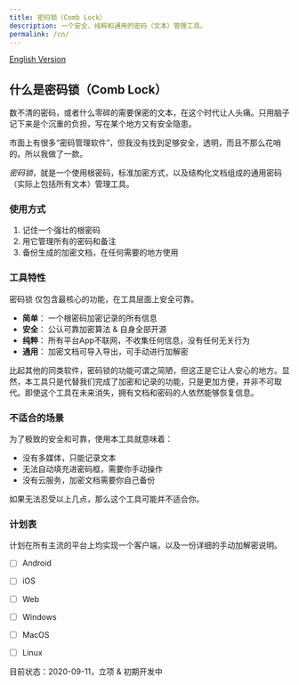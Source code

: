 ```yaml
---
title: 密码锁（Comb Lock）
description: 一个安全、纯粹和通用的密码（文本）管理工具。
permalink: /cn/
---
```


[English Version](/)

## 什么是密码锁（Comb Lock）

数不清的密码，或者什么零碎的需要保密的文本，在这个时代让人头痛。只用脑子记下来是个沉重的负担，写在某个地方又有安全隐患。

市面上有很多“密码管理软件”，但我没有找到足够安全，透明，而且不那么花哨的。所以我做了一款。

_密码锁_，就是一个使用根密码，标准加密方式，以及结构化文档组成的通用密码（实际上包括所有文本）管理工具。

### 使用方式
1. 记住一个强壮的根密码
2. 用它管理所有的密码和备注
3. 备份生成的加密文档，在任何需要的地方使用

### 工具特性

密码锁 仅包含最核心的功能，在工具层面上安全可靠。

- **简单**： 一个根密码加密记录的所有信息
- **安全**： 公认可靠加密算法 & 自身全部开源
- **纯粹**： 所有平台App不联网，不收集任何信息，没有任何无关行为
- **通用**： 加密文档可导入导出，可手动进行加解密

比起其他的同类软件，密码锁的功能可谓之简陋，但这正是它让人安心的地方。显然，本工具只是代替我们完成了加密和记录的功能，只是更加方便，并非不可取代。即使这个工具在未来消失，拥有文档和密码的人依然能够恢复信息。

### 不适合的场景

为了极致的安全和可靠，使用本工具就意味着：

- 没有多媒体，只能记录文本
- 无法自动填充进密码框，需要你手动操作
- 没有云服务，加密文档需要你自己备份

如果无法忍受以上几点，那么这个工具可能并不适合你。

### 计划表
计划在所有主流的平台上均实现一个客户端，以及一份详细的手动加解密说明。

- [ ] Android
- [ ] iOS
- [ ] Web
- [ ] Windows
- [ ] MacOS
- [ ] Linux


目前状态：2020-09-11，立项 & 初期开发中

